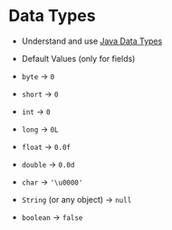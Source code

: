 # Data Types

* Understand and use [Java Data Types](http://docs.oracle.com/javase/tutorial/java/nutsandbolts/datatypes.html)

* Default Values (only for fields)
 * ``byte``	-> ``0``
 * ``short`` -> ``0``
 * ``int`` -> ``0``
 * ``long`` -> ``0L``
 * ``float`` -> ``0.0f``
 * ``double`` -> ``0.0d``
 * ``char`` -> ``'\u0000'``
 * ``String`` (or any object) -> ``null``
 * ``boolean`` -> ``false``
